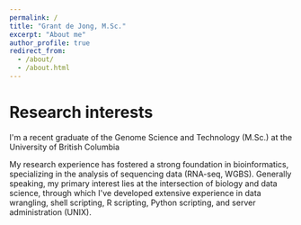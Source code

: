 ```yaml
---
permalink: /
title: "Grant de Jong, M.Sc."
excerpt: "About me"
author_profile: true
redirect_from: 
  - /about/
  - /about.html
---
```


Research interests
======

I'm a recent graduate of the Genome Science and Technology (M.Sc.) at the University of British Columbia

My research experience has fostered a strong foundation in bioinformatics, specializing in the analysis of sequencing data (RNA-seq, WGBS). Generally speaking, my primary interest lies at the intersection of biology and data science, through which I've developed extensive experience in data wrangling, shell scripting, R scripting, Python scripting, and server administration (UNIX). 
